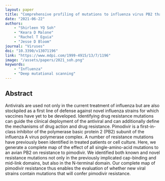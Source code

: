 ```yaml
---
layout: paper
title: "Comprehensive profiling of mutations to influenza virus PB2 that confer resistance to the cap-binding inhibitor pimodivir"
date: "2021-06-22"
authors: 
    - "Shirleen YQ Soh"
    - "Keara D Malone"
    - "Rachel T Eguia"
    - "Jesse D Bloom"
journal: "Viruses"
doi: "10.3390/v13071196"
link: "https://www.mdpi.com/1999-4915/13/7/1196"
image: "/assets/papers/2021_soh.png"
keywords:
    - "Influenza"
    - "Deep mutational scanning"
---
```


## Abstract

Antivirals are used not only in the current treatment of influenza but are also stockpiled as a first line of defense against novel influenza strains for which vaccines have yet to be developed. Identifying drug resistance mutations can guide the clinical deployment of the antiviral and can additionally define the mechanisms of drug action and drug resistance. Pimodivir is a first-in-class inhibitor of the polymerase basic protein 2 (PB2) subunit of the influenza A virus polymerase complex. A number of resistance mutations have previously been identified in treated patients or cell culture. Here, we generate a complete map of the effect of all single-amino-acid mutations to an avian PB2 on resistance to pimodivir. We identified both known and novel resistance mutations not only in the previously implicated cap-binding and mid-link domains, but also in the N-terminal domain. Our complete map of pimodivir resistance thus enables the evaluation of whether new viral strains contain mutations that will confer pimodivir resistance.
